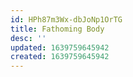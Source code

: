 ```yaml
---
id: HPh87m3Wx-dbJoNp1OrTG
title: Fathoming Body
desc: ''
updated: 1639759645942
created: 1639759645942
---
```


